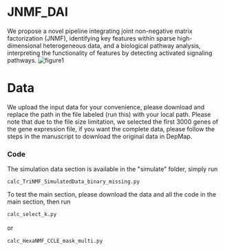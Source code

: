 # JNMF_DAI
We propose a novel pipeline integrating joint non-negative matrix factorization (JNMF), identifying key features within sparse high-dimensional heterogeneous data, and a biological pathway analysis, interpreting the functionality of features by detecting activated signaling pathways.
![figure1](https://github.com/tenofovir/JNMF_DAI/assets/90752201/8ef210c8-4d50-4116-b1fe-dd0171305bdd)

# Data
We upload the input data for your convenience, please download and replace the path in the file labeled (run this) with your local path.
Please note that due to the file size limitation, we selected the first 3000 genes of the gene expression file, if you want the complete data, please follow the steps in the manuscript to download the original data in DepMap.

### Code
The simulation data section is available in the "simulate" folder, simply run
```
calc_TriNMF_SimulatedData_binary_missing.py
```
To test the main section, please download the data and all the code in the main section, then run 
```
calc_select_k.py
``` 
or　
```
calc_HexaNMF_CCLE_mask_multi.py
```
